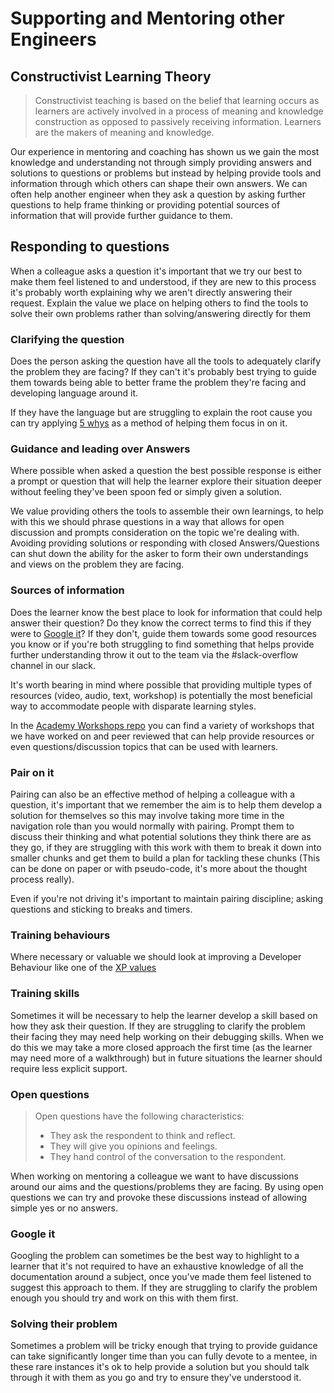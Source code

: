 # Supporting and Mentoring other Engineers

## Constructivist Learning Theory

> Constructivist teaching is based on the belief that learning occurs as learners are actively involved in a process of meaning and knowledge construction as opposed to passively receiving information. Learners are the makers of meaning and knowledge.

Our experience in mentoring and coaching has shown us we gain the most knowledge and understanding not through simply providing answers and solutions to questions or problems but instead by helping provide tools and information through which others can shape their own answers. We can often help another engineer when they ask a question by asking further questions to help frame thinking or providing potential sources of information that will provide further guidance to them.

## Responding to questions

When a colleague asks a question it's important that we try our best to make them feel listened to and understood, if they are new to this process it's probably worth explaining why we aren't directly answering their request. Explain the value we place on helping others to find the tools to solve their own problems rather than solving/answering directly for them

### Clarifying the question

Does the person asking the question have all the tools to adequately clarify the problem they are facing? If they can't it's probably best trying to guide them towards being able to better frame the problem they're facing and developing language around it.

If they have the language but are struggling to explain the root cause you can try applying [5 whys](https://en.wikipedia.org/wiki/5_Whys) as a method of helping them focus in on it.

### Guidance and leading over Answers

Where possible when asked a question the best possible response is either a prompt or question that will help the learner explore their situation deeper without feeling they've been spoon fed or simply given a solution.

We value providing others the tools to assemble their own learnings, to help with this we should phrase questions in a way that allows for open discussion and prompts consideration on the topic we're dealing with. Avoiding providing solutions or responding with closed Answers/Questions can shut down the ability for the asker to form their own understandings and views on the problem they are facing.

### Sources of information

Does the learner know the best place to look for information that could help answer their question? Do they know the correct terms to find this if they were to [Google it](#google-it)? If they don't, guide them towards some good resources you know or if you're both struggling to find something that helps provide further understanding throw it out to the team via the #slack-overflow channel in our slack.

It's worth bearing in mind where possible that providing multiple types of resources (video, audio, text, workshop) is potentially the most beneficial way to accommodate people with disparate learning styles.

In the [Academy Workshops repo](https://github.com/madetech/academy-workshops) you can find a variety of workshops that we have worked on and peer reviewed that can help provide resources or even questions/discussion topics that can be used with learners.

### Pair on it

Pairing can also be an effective method of helping a colleague with a question, it's important that we remember the aim is to help them develop a solution for themselves so this may involve taking more time in the navigation role than you would normally with pairing. Prompt them to discuss their thinking and what potential solutions they think there are as they go, if they are struggling with this work with them to break it down into smaller chunks and get them to build a plan for tackling these chunks (This can be done on paper or with pseudo-code, it's more about the thought process really).

Even if you're not driving it's important to maintain pairing discipline; asking questions and sticking to breaks and timers.

### Training behaviours

Where necessary or valuable we should look at improving a Developer Behaviour like one of the [XP values](http://www.extremeprogramming.org/values.html)

### Training skills

Sometimes it will be necessary to help the learner develop a skill based on how they ask their question. If they are struggling to clarify the problem their facing they may need help working on their debugging skills. When we do this we may take a more closed approach the first time (as the learner may need more of a walkthrough) but in future situations the learner should require less explicit support.

### Open questions


> Open questions have the following characteristics:
> - They ask the respondent to think and reflect.
> - They will give you opinions and feelings.
> - They hand control of the conversation to the respondent.

When working on mentoring a colleague we want to have discussions around our aims and the questions/problems they are facing. By using open questions we can try and provoke these discussions instead of allowing simple yes or no answers.

### Google it

Googling the problem can sometimes be the best way to highlight to a learner that it's not required to have an exhaustive knowledge of all the documentation around a subject, once you've made them feel listened to suggest this approach to them. If they are struggling to clarify the problem enough you should try and work on this with them first.

### Solving their problem

Sometimes a problem will be tricky enough that trying to provide guidance can take significantly longer time than you can fully devote to a mentee, in these rare instances it's ok to help provide a solution but you should talk through it with them as you go and try to ensure they've understood it.
